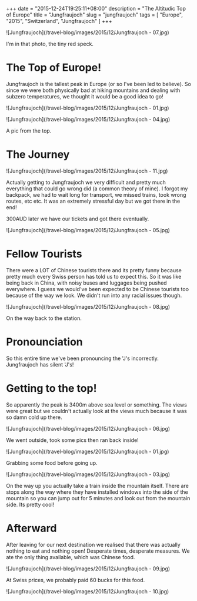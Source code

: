 +++
date = "2015-12-24T19:25:11+08:00"
description = "The Altitudic Top of Europe"
title = "Jungfraujoch"
slug = "jungfraujoch"
tags = [ "Europe", "2015", "Switzerland", "Jungfraujoch" ]
+++

![Jungfraujoch](/travel-blog/images/2015/12/Jungfraujoch - 07.jpg)

I'm in that photo, the tiny red speck.

# The Top of Europe!

Jungfraujoch is the tallest peak in Europe (or so I've been led to believe). So since we were both physically bad at hiking mountains and dealing with subzero temperatures, we thought it would be a good idea to go!

![Jungfraujoch](/travel-blog/images/2015/12/Jungfraujoch - 01.jpg)

![Jungfraujoch](/travel-blog/images/2015/12/Jungfraujoch - 04.jpg)

A pic from the top.

# The Journey

![Jungfraujoch](/travel-blog/images/2015/12/Jungfraujoch - 11.jpg)

Actually getting to Jungfraujoch we very difficult and pretty much everything that could go wrong did (a common theory of mine). I forgot my backpack, we had to wait long for transport, we missed trains, took wrong routes, etc etc. It was an extremely stressful day but we got there in the end!

300AUD later we have our tickets and got there eventually.

![Jungfraujoch](/travel-blog/images/2015/12/Jungfraujoch - 05.jpg)

# Fellow Tourists

There were a LOT of Chinese tourists there and its pretty funny because pretty much every Swiss person has told us to expect this. So it was like being back in China, with noisy buses and luggages being pushed everywhere. I guess we would've been expected to be Chinese tourists too because of the way we look. We didn't run into any racial issues though.

![Jungfraujoch](/travel-blog/images/2015/12/Jungfraujoch - 08.jpg)

On the way back to the station.

# Pronounciation

So this entire time we've been pronouncing the 'J's incorrectly. Jungfraujoch has silent 'J's!

# Getting to the top!

So apparently the peak is 3400m above sea level or something. The views were great but we couldn't actually look at the views much because it was so damn cold up there.

![Jungfraujoch](/travel-blog/images/2015/12/Jungfraujoch - 06.jpg)

We went outside, took some pics then ran back inside!

![Jungfraujoch](/travel-blog/images/2015/12/Jungfraujoch - 01.jpg)

Grabbing some food before going up.

![Jungfraujoch](/travel-blog/images/2015/12/Jungfraujoch - 03.jpg)

On the way up you actually take a train inside the mountain itself. There are stops along the way where they have installed windows into the side of the mountain so you can jump out for 5 minutes and look out from the mountain side. Its pretty cool!

# Afterward

After leaving for our next destination we realised that there was actually nothing to eat and nothing open! Desperate times, desperate measures. We ate the only thing available, which was Chinese food.

![Jungfraujoch](/travel-blog/images/2015/12/Jungfraujoch - 09.jpg)

At Swiss prices, we probably paid 60 bucks for this food.

![Jungfraujoch](/travel-blog/images/2015/12/Jungfraujoch - 10.jpg)
